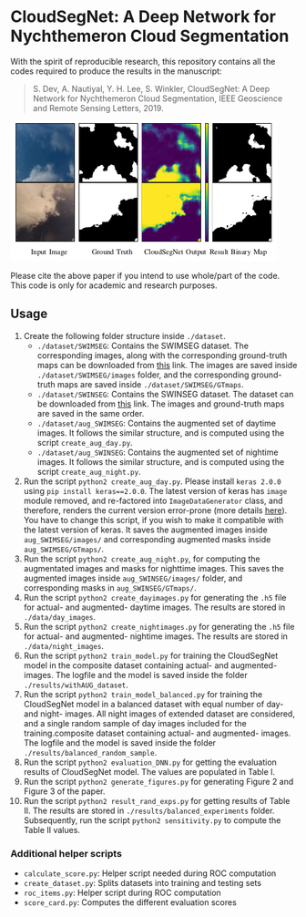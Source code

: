 # CloudSegNet: A Deep Network for Nychthemeron Cloud Segmentation

With the spirit of reproducible research, this repository contains all the codes required to produce the results in the manuscript:

> S. Dev, A. Nautiyal, Y. H. Lee, S. Winkler, CloudSegNet: A Deep Network for Nychthemeron Cloud Segmentation, IEEE Geoscience and Remote Sensing Letters, 2019.

![summary](./results/summary.png)

Please cite the above paper if you intend to use whole/part of the code. This code is only for academic and research purposes.


## Usage

1. Create the following folder structure inside `./dataset`. 
    + `./dataset/SWIMSEG`: Contains the SWIMSEG dataset. The corresponding images, along with the corresponding ground-truth maps can be downloaded from [this](http://vintage.winklerbros.net/swimseg.html) link. The images are saved inside `./dataset/SWIMSEG/images` folder, and the corresponding ground-truth maps are saved inside `./dataset/SWIMSEG/GTmaps`.
    + `./dataset/SWINSEG`: Contains the SWINSEG dataset. The dataset can be downloaded from [this](http://vintage.winklerbros.net/swinseg.html) link. The images and ground-truth maps are saved in the same order.
    + `./dataset/aug_SWIMSEG`: Contains the augmented set of daytime images. It follows the similar structure, and is computed using the script `create_aug_day.py`.
    + `./dataset/aug_SWINSEG`: Contains the augmented set of nightime images. It follows the similar structure, and is computed using the script `create_aug_night.py`. 
2. Run the script `python2 create_aug_day.py`. Please install `keras 2.0.0` using `pip install keras==2.0.0`. The latest version of keras has `image` module removed, and re-factored into `ImageDataGenerator` class, and therefore, renders the current version error-prone (more details [here](https://stackoverflow.com/questions/51311062/cant-import-apply-transform-from-keras-preprocessing-image)). You have to change this script, if you wish to make it compatible with the latest version of keras. It saves the augmented images inside `aug_SWIMSEG/images/` and corresponding augmented masks inside `aug_SWIMSEG/GTmaps/`.  
3. Run the script `python2 create_aug_night.py`, for computing the augmentated images and masks for nighttime images. This saves the augmented images inside `aug_SWINSEG/images/` folder, and corresponding masks in `aug_SWINSEG/GTmaps/`. 
4. Run the script `python2 create_dayimages.py` for generating the `.h5` file for actual- and augmented- daytime images. The results are stored in `./data/day_images`.
5. Run the script `python2 create_nightimages.py` for generating the `.h5` file for actual- and augmented- nightime images. The results are stored in `./data/night_images`.
6. Run the script `python2 train_model.py` for training the CloudSegNet model in the composite dataset containing actual- and augmented- images. The logfile and the model is saved inside the folder `./results/withAUG_dataset`.
7. Run the script `python2 train_model_balanced.py` for training the CloudSegNet model in a balanced dataset with equal number of day- and night- images. All night images of extended dataset are considered, and a single random sample of day images included for the training.composite dataset containing actual- and augmented- images. The logfile and the model is saved inside the folder `./results/balanced_random_sample`.
8. Run the script `python2 evaluation_DNN.py` for getting the evaluation results of CloudSegNet model. The values are populated in Table I.
9. Run the script `python2 generate_figures.py` for generating Figure 2 and Figure 3 of the paper. 
10. Run the script `python2 result_rand_exps.py` for getting results of Table II. The results are stored in `./results/balanced_experiments` folder. Subsequently, run the script `python2 sensitivity.py` to compute the Table II values.


### Additional helper scripts

+ `calculate_score.py`: Helper script needed during ROC computation
+ `create_dataset.py`: Splits datasets into training and testing sets
+ `roc_items.py`: Helper script during ROC computation
+ `score_card.py`: Computes the different evaluation scores